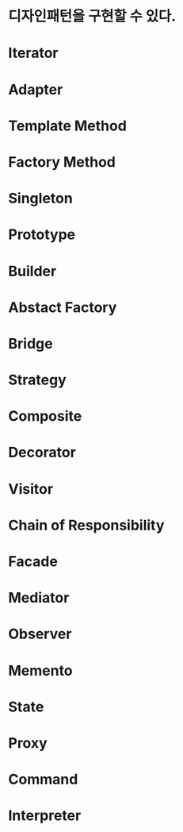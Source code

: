 # 디자인패턴을 구현할 수 있다.

# Iterator

# Adapter

# Template Method

# Factory Method

# Singleton

# Prototype

# Builder

# Abstact Factory

# Bridge

# Strategy

# Composite

# Decorator

# Visitor

# Chain of Responsibility

# Facade

# Mediator

# Observer

# Memento

# State

# Proxy

# Command

# Interpreter